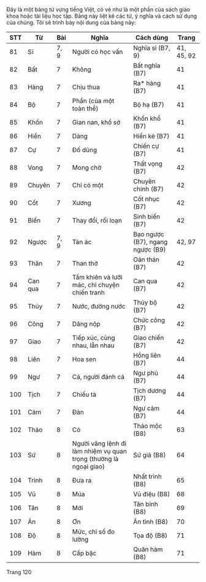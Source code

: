 Đây là một bảng từ vựng tiếng Việt, có vẻ như là một phần của sách giáo khoa hoặc tài liệu học tập. Bảng này liệt kê các từ, ý nghĩa và cách sử dụng của chúng. Tôi sẽ trình bày nội dung của bảng này:

| STT | Từ     | Bài | Nghĩa                                                           | Cách dùng                         | Trang |
|-----|--------|-----|------------------------------------------------------------------|-----------------------------------|-------|
| 81  | Sĩ     | 7, 9| Người có học vấn                                                 | Nghĩa sĩ (B7, 9)                  | 41, 45, 92 |
| 82  | Bất    | 7   | Không                                                            | Bất nghĩa (B7)                    | 41    |
| 83  | Hàng   | 7   | Chịu thua                                                        | Ra* hàng (B7)                     | 41    |
| 84  | Bộ     | 7   | Phần (của một toàn thể)                                          | Bộ hạ (B7)                        | 41    |
| 85  | Khốn   | 7   | Gian nan, khổ sở                                                 | Khốn khổ (B7)                     | 41    |
| 86  | Hiền   | 7   | Dàng                                                             | Hiền kẻ (B7)                      | 41    |
| 87  | Cự     | 7   | Đố dũng                                                          | Chiến cự (B7)                     | 41    |
| 88  | Vong   | 7   | Mong chờ                                                         | Thất vọng (B7)                    | 42    |
| 89  | Chuyên | 7   | Chỉ có một                                                       | Chuyên chính (B7)                 | 42    |
| 90  | Cốt    | 7   | Xương                                                            | Cốt nhục (B7)                     | 42    |
| 91  | Biến   | 7   | Thay đổi, rối loạn                                               | Sinh biến (B7)                    | 42    |
| 92  | Ngược  | 7, 9| Tàn ác                                                           | Bạo ngược (B7), ngang ngược (B9)  | 42, 97|
| 93  | Thân   | 7   | Than thở                                                         | Oán thán (B7)                     | 42    |
| 94  | Can qua| 7   | Tấm khiên và lưỡi mác, chỉ chuyện chiến tranh                    | Can qua (B7)                      | 42    |
| 95  | Thủy   | 7   | Nước, đường nước                                                 | Thủy bộ (B7)                      | 42    |
| 96  | Công   | 7   | Dâng nộp                                                         | Chức công (B7)                    | 42    |
| 97  | Giao   | 7   | Tiếp xúc, cùng nhau, lẫn nhau                                    | Giao chiến (B7)                   | 42    |
| 98  | Liên   | 7   | Hoa sen                                                          | Hồng liên (B7)                    | 44    |
| 99  | Ngư    | 7   | Cá, người đánh cá                                                | Ngư phủ (B7)                      | 44    |
| 100 | Tịch   | 7   | Chiếu tà                                                         | Tịch dương (B7)                   | 44    |
| 101 | Cảm    | 7   | Đàn                                                              | Ngư cảm (B7)                      | 44    |
| 102 | Thảo   | 8   | Cỏ                                                               | Thảo mộc (B8)                     | 63    |
| 103 | Sứ     | 8   | Người vâng lệnh đi làm nhiệm vụ quan trọng (thường là ngoại giao)| Sứ giả (B8)                       | 64    |
| 104 | Trình  | 8   | Đưa ra                                                           | Nhất trình (B8)                   | 65    |
| 105 | Vũ     | 8   | Múa                                                              | Vũ điệu (B8)                      | 68    |
| 106 | Tân    | 8   | Mới                                                              | Tân binh (B8)                     | 69    |
| 107 | Ân     | 8   | Ơn                                                               | Ân tình (B8)                      | 70    |
| 108 | Độ     | 8   | Mức, chỉ số đo lường                                             | Tọa độ (B8)                       | 71    |
| 109 | Hàm    | 8   | Cấp bậc                                                          | Quân hàm (B8)                     | 71    |

Trang 120